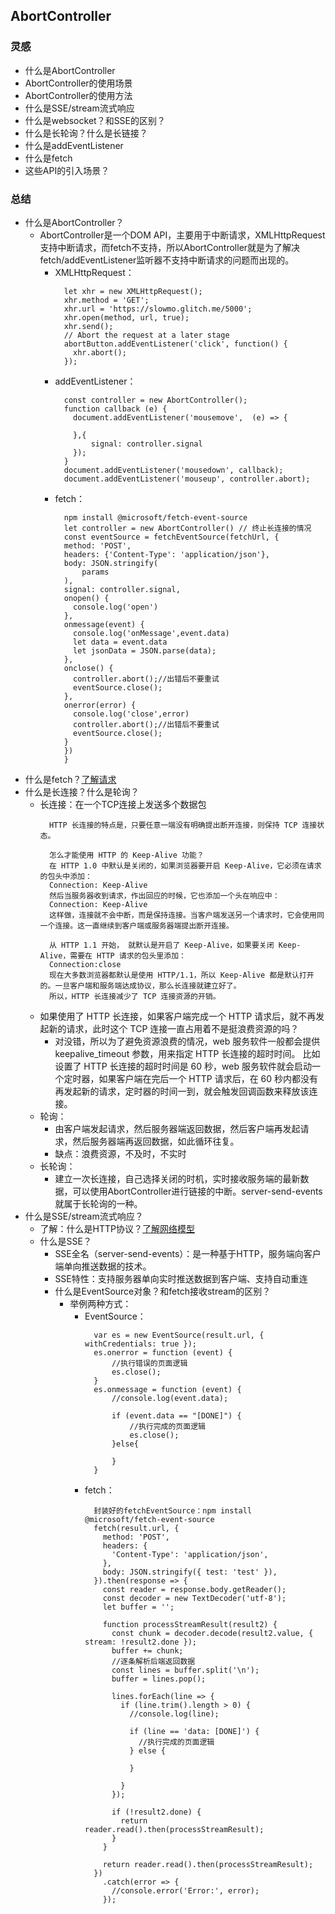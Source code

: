 ## AbortController
### 灵感
- 什么是AbortController
- AbortController的使用场景
- AbortController的使用方法
- 什么是SSE/stream流式响应
- 什么是websocket？和SSE的区别？
- 什么是长轮询？什么是长链接？
- 什么是addEventListener
- 什么是fetch
- 这些API的引入场景？

### 总结
- 什么是AbortController？
  - AbortController是一个DOM API，主要用于中断请求，XMLHttpRequest支持中断请求，而fetch不支持，所以AbortController就是为了解决fetch/addEventListener监听器不支持中断请求的问题而出现的。
    - XMLHttpRequest：
      ```
        let xhr = new XMLHttpRequest();
        xhr.method = 'GET';
        xhr.url = 'https://slowmo.glitch.me/5000';
        xhr.open(method, url, true);
        xhr.send();
        // Abort the request at a later stage
        abortButton.addEventListener('click', function() {
          xhr.abort();
        });
      ```
    - addEventListener：
      ``` 
        const controller = new AbortController();
        function callback (e) {
          document.addEventListener('mousemove',  (e) => {
              
          },{
              signal: controller.signal  
          });
        }
        document.addEventListener('mousedown', callback);
        document.addEventListener('mouseup', controller.abort);

      ```
    - fetch：
      ```
        npm install @microsoft/fetch-event-source
        let controller = new AbortController() // 终止长连接的情况
        const eventSource = fetchEventSource(fetchUrl, {
        method: 'POST',
        headers: {'Content-Type': 'application/json'},
        body: JSON.stringify(
            params
        ),
        signal: controller.signal,
        onopen() {
          console.log('open')
        },
        onmessage(event) {
          console.log('onMessage',event.data)
          let data = event.data
          let jsonData = JSON.parse(data);
        },
        onclose() {
          controller.abort();//出错后不要重试
          eventSource.close();
        },
        onerror(error) {
          console.log('close',error)
          controller.abort();//出错后不要重试
          eventSource.close();
        }
        })
        }
      ```
- 什么是fetch？[了解请求](../06_HTTP/[⭐⭐⭐⭐⭐]-HTTP请求.md#请求方式)
- 什么是长连接？什么是轮询？
  - 长连接：在一个TCP连接上发送多个数据包
    ```
      HTTP 长连接的特点是，只要任意一端没有明确提出断开连接，则保持 TCP 连接状态。

      怎么才能使用 HTTP 的 Keep-Alive 功能？
      在 HTTP 1.0 中默认是关闭的，如果浏览器要开启 Keep-Alive，它必须在请求的包头中添加：
      Connection: Keep-Alive
      然后当服务器收到请求，作出回应的时候，它也添加一个头在响应中：
      Connection: Keep-Alive
      这样做，连接就不会中断，而是保持连接。当客户端发送另一个请求时，它会使用同一个连接。这一直继续到客户端或服务器端提出断开连接。

      从 HTTP 1.1 开始， 就默认是开启了 Keep-Alive，如果要关闭 Keep-Alive，需要在 HTTP 请求的包头里添加：
      Connection:close
      现在大多数浏览器都默认是使用 HTTP/1.1，所以 Keep-Alive 都是默认打开的。一旦客户端和服务端达成协议，那么长连接就建立好了。
      所以，HTTP 长连接减少了 TCP 连接资源的开销。

    ```
  - 如果使用了 HTTP 长连接，如果客户端完成一个 HTTP 请求后，就不再发起新的请求，此时这个 TCP 连接一直占用着不是挺浪费资源的吗？
    - 对没错，所以为了避免资源浪费的情况，web 服务软件一般都会提供 keepalive_timeout 参数，用来指定 HTTP 长连接的超时时间。
    比如设置了 HTTP 长连接的超时时间是 60 秒，web 服务软件就会启动一个定时器，如果客户端在完后一个 HTTP 请求后，在 60 秒内都没有再发起新的请求，定时器的时间一到，就会触发回调函数来释放该连接。
  - 轮询：
    - 由客户端发起请求，然后服务器端返回数据，然后客户端再发起请求，然后服务器端再返回数据，如此循环往复。
    - 缺点：浪费资源，不及时，不实时
  - 长轮询：
    - 建立一次长连接，自己选择关闭的时机，实时接收服务端的最新数据，可以使用AbortController进行链接的中断。server-send-events就属于长轮询的一种。
- 什么是SSE/stream流式响应？
  - 了解：什么是HTTP协议？[了解网络模型](../06_HTTP/[⭐⭐⭐⭐⭐]-HTTP网络相关.md#网络相关)
  - 什么是SSE？
    - SSE全名（server-send-events）：是一种基于HTTP，服务端向客户端单向推送数据的技术。
    - SSE特性：支持服务器单向实时推送数据到客户端、支持自动重连
    - 什么是EventSource对象？和fetch接收stream的区别？
      - 举例两种方式：
        - EventSource：
          ```
            var es = new EventSource(result.url, { withCredentials: true });
            es.onerror = function (event) {
                //执行错误的页面逻辑
                es.close();
            }
            es.onmessage = function (event) {
                //console.log(event.data);

                if (event.data == "[DONE]") {
                    //执行完成的页面逻辑
                    es.close();
                }else{

                }
            }
          ```
        - fetch：
          ```
            封装好的fetchEventSource：npm install @microsoft/fetch-event-source
            fetch(result.url, {
              method: 'POST',
              headers: {
                'Content-Type': 'application/json',
              },
              body: JSON.stringify({ test: 'test' }),
            }).then(response => {
              const reader = response.body.getReader();
              const decoder = new TextDecoder('utf-8');
              let buffer = '';

              function processStreamResult(result2) {
                const chunk = decoder.decode(result2.value, { stream: !result2.done });
                buffer += chunk;
                //逐条解析后端返回数据
                const lines = buffer.split('\n');
                buffer = lines.pop();

                lines.forEach(line => {
                  if (line.trim().length > 0) {
                    //console.log(line);

                    if (line == 'data: [DONE]') {
                      //执行完成的页面逻辑
                    } else {

                    }

                  }
                });

                if (!result2.done) {
                  return reader.read().then(processStreamResult);
                }
              }

              return reader.read().then(processStreamResult);
            })
              .catch(error => {
                //console.error('Error:', error);
              });
          ```